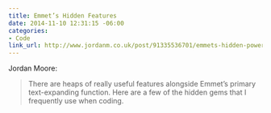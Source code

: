 ```yaml
---
title: Emmet’s Hidden Features
date: 2014-11-10 12:31:15 -06:00
categories:
- Code
link_url: http://www.jordanm.co.uk/post/91335536701/emmets-hidden-power-features
---
```


Jordan Moore:

> There are heaps of really useful features alongside Emmet’s primary text-expanding function. Here are a few of the hidden gems that I frequently use when coding.
